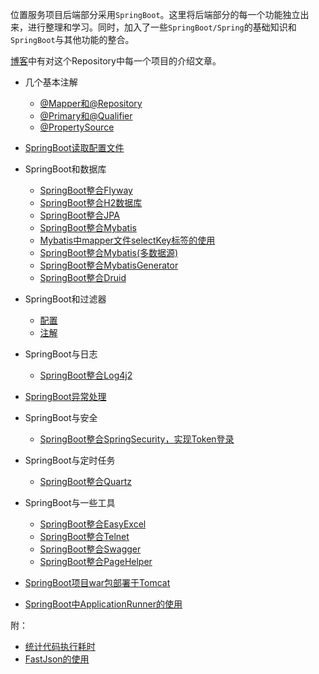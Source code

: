 位置服务项目后端部分采用`SpringBoot`。这里将后端部分的每一个功能独立出来，进行整理和学习。同时，加入了一些`SpringBoot/Spring`的基础知识和`SpringBoot`与其他功能的整合。

[博客](https://srammy.github.io/)中有对这个Repository中每一个项目的介绍文章。

- 几个基本注解
  - [@Mapper和@Repository](https://github.com/Srammy/SpringBootLearning/tree/master/%40Mapper-%40Repository)
  - [@Primary和@Qualifier](https://github.com/Srammy/SpringBootLearning/tree/master/SpringBoot-%40Primary_%40Qualifier)
  - [@PropertySource](https://github.com/Srammy/SpringBootLearning/tree/master/SpringBoot-%40PropertySource)
- [SpringBoot读取配置文件](https://github.com/Srammy/SpringBootLearning/tree/master/SpringBoot-%E8%AF%BB%E5%8F%96%E9%85%8D%E7%BD%AE%E6%96%87%E4%BB%B6)
- SpringBoot和数据库
  - [SpringBoot整合Flyway](https://github.com/Srammy/SpringBootLearning/tree/master/SpringBoot-Flyway)
  - [SpringBoot整合H2数据库](https://github.com/Srammy/SpringBootLearning/tree/master/SpringBoot-H2)
  - [SpringBoot整合JPA](https://github.com/Srammy/SpringBootLearning/tree/master/SpringBoot-JPA)
  - [SpringBoot整合Mybatis](https://github.com/Srammy/SpringBootLearning/tree/master/SpringBoot-MyBatis)
  - [Mybatis中mapper文件selectKey标签的使用](https://github.com/Srammy/SpringBootLearning/tree/master/SpringBoot-Mybatis_selectKey)
  - [SpringBoot整合Mybatis(多数据源)](https://github.com/Srammy/SpringBootLearning/tree/master/SpringBoot-MyBatis-MultiSources)
  - [SpringBoot整合MybatisGenerator](https://github.com/Srammy/SpringBootLearning/tree/master/SpringBoot-MyBatisGenerator)
  - [SpringBoot整合Druid](https://github.com/Srammy/SpringBootLearning/tree/master/SpringBoot-MyBatis-Druid)
- SpringBoot和过滤器
  - [配置](https://github.com/Srammy/SpringBootLearning/tree/master/SpringBoot-filter)
  - [注解](https://github.com/Srammy/SpringBootLearning/tree/master/SpringBoot-filter-Annotation)
- SpringBoot与日志
  - [SpringBoot整合Log4j2](https://github.com/Srammy/SpringBootLearning/tree/master/SpringBoot-Log4j2)
- [SpringBoot异常处理](https://github.com/Srammy/SpringBootLearning/tree/master/SpringBoot-%E5%BC%82%E5%B8%B8%E5%A4%84%E7%90%86)
- SpringBoot与安全
  - [SpringBoot整合SpringSecurity，实现Token登录](https://github.com/Srammy/SpringBootLearning/tree/master/SpringBoot-Token-SpringSecurity)
- SpringBoot与定时任务
  - [SpringBoot整合Quartz](https://github.com/Srammy/SpringBootLearning/tree/master/SpringBoot-Quartz)

- SpringBoot与一些工具
  - [SpringBoot整合EasyExcel](https://github.com/Srammy/SpringBootLearning/tree/master/SpringBoot-EasyExcel)
  - [SpringBoot整合Telnet](https://github.com/Srammy/SpringBootLearning/tree/master/SpringBoot_telnet)
  - [SpringBoot整合Swagger](https://github.com/Srammy/SpringBootLearning/tree/master/SpringBoot-Swagger)
  - [SpringBoot整合PageHelper](https://github.com/Srammy/SpringBootLearning/tree/master/SpringBoot-PageHelper)
- [SpringBoot项目war包部署于Tomcat](https://github.com/Srammy/SpringBootLearning/tree/master/SpringBoot-MyBatis-WAR-Tomcat)
- [SpringBoot中ApplicationRunner的使用](https://github.com/Srammy/SpringBootLearning/tree/master/SpringBoot-ApplicationRunner)

附：

- [统计代码执行耗时](https://github.com/Srammy/SpringBootLearning/tree/master/CodeTime)
- [FastJson的使用](https://github.com/Srammy/SpringBootLearning/tree/master/FastJson)